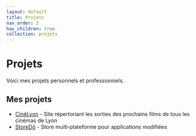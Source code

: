```yaml
---
layout: default
title: Projets
nav_order: 2
has_children: true
collection: projets
---
```


# Projets

Voici mes projets personnels et professionnels.

## Mes projets

- [CinéLyon](CinéLyon) - Site répertoriant les sorties des prochains films de tous les cinémas de Lyon
- [StoreDō](StoreDō) - Store multi‑plateforme pour applications modifiées
